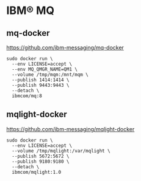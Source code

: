IBM® MQ
=======

mq-docker
---------

https://github.com/ibm-messaging/mq-docker

```
sudo docker run \
  --env LICENSE=accept \
  --env MQ_QMGR_NAME=QM1 \
  --volume /tmp/mqm:/mnt/mqm \
  --publish 1414:1414 \
  --publish 9443:9443 \
  --detach \
  ibmcom/mq:8
```

mqlight-docker
--------------

https://github.com/ibm-messaging/mqlight-docker

```
sudo docker run \
  --env LICENSE=accept \
  --volume /tmp/mqlight:/var/mqlight \
  --publish 5672:5672 \
  --publish 9180:9180 \
  --detach \
  ibmcom/mqlight:1.0
```